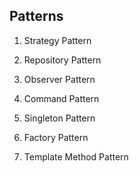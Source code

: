 Patterns
-----------------------------------------------
1. Strategy Pattern

2. Repository Pattern

3. Observer Pattern

4. Command Pattern

5. Singleton Pattern

6. Factory Pattern

7. Template Method Pattern
